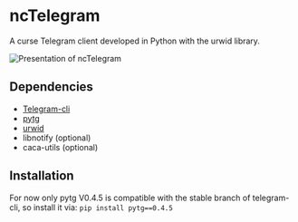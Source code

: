 # ncTelegram
A curse Telegram client developed in Python with the urwid library.

![Presentation of ncTelegram](http://pix.toile-libre.org/?img=1457204711.png)

## Dependencies

* [Telegram-cli](https://github.com/vysheng/tg)
* [pytg](https://github.com/luckydonald/pytg)
* [urwid](http://urwid.org)
* libnotify (optional)
* caca-utils (optional)

## Installation

For now only pytg V0.4.5 is compatible with the stable branch of telegram-cli, so install it via: `pip install pytg==0.4.5`
